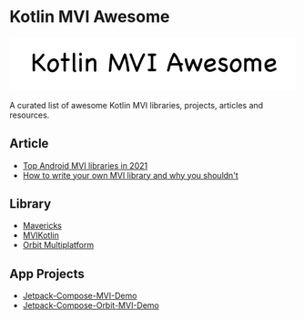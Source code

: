 # Kotlin MVI Awesome

![](resource/Kotlin-MVI-Awesome.png)

A curated list of awesome Kotlin MVI libraries, projects, articles and resources.

## Article

- [Top Android MVI libraries in 2021
](https://appmattus.medium.com/top-android-mvi-libraries-in-2021-de1afe890f27)
- [How to write your own MVI library and why you shouldn't](https://www.youtube.com/watch?v=E6obYmkkdko)

## Library

- [Mavericks](https://github.com/airbnb/mavericks)
- [MVIKotlin](https://github.com/badoo/MVIKotlin)
- [Orbit Multiplatform](https://github.com/orbit-mvi/orbit-mvi)

## App Projects

- [Jetpack-Compose-MVI-Demo](https://github.com/RivuChk/Jetpack-Compose-MVI-Demo)
- [Jetpack-Compose-Orbit-MVI-Demo](https://github.com/kaleidot725/Jetpack-Compose-Orbit-MVI-Demo)
